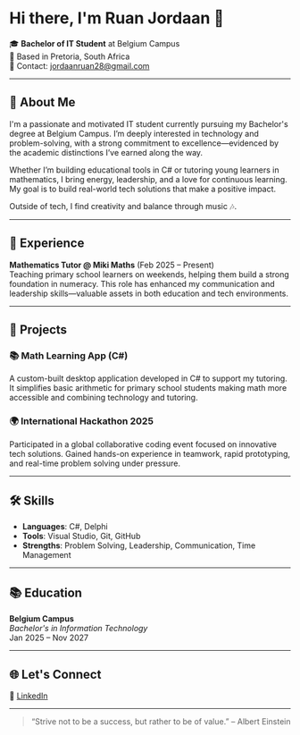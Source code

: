 # Hi there, I'm Ruan Jordaan 👋

🎓 **Bachelor of IT Student** at Belgium Campus  
📍 Based in Pretoria, South Africa  
📧 Contact: jordaanruan28@gmail.com

---

## 🚀 About Me

I'm a passionate and motivated IT student currently pursuing my Bachelor's degree at Belgium Campus. I’m deeply interested in technology and problem-solving, with a strong commitment to excellence—evidenced by the academic distinctions I’ve earned along the way.

Whether I’m building educational tools in C# or tutoring young learners in mathematics, I bring energy, leadership, and a love for continuous learning. My goal is to build real-world tech solutions that make a positive impact.

Outside of tech, I find creativity and balance through music 🎶.

---

## 💼 Experience

**Mathematics Tutor @ Miki Maths** (Feb 2025 – Present)  
Teaching primary school learners on weekends, helping them build a strong foundation in numeracy. This role has enhanced my communication and leadership skills—valuable assets in both education and tech environments.

---

## 🧠 Projects

### 📚 **Math Learning App (C#)**
A custom-built desktop application developed in C# to support my tutoring. It simplifies basic arithmetic for primary school students making math more accessible and combining technology and tutoring.

### 🌍 **International Hackathon 2025**
Participated in a global collaborative coding event focused on innovative tech solutions. Gained hands-on experience in teamwork, rapid prototyping, and real-time problem solving under pressure.

---

## 🛠️ Skills

- **Languages**: C#, Delphi
- **Tools**: Visual Studio, Git, GitHub
- **Strengths**: Problem Solving, Leadership, Communication, Time Management

---

## 📚 Education

**Belgium Campus**  
_Bachelor's in Information Technology_  
Jan 2025 – Nov 2027

---

## 🌐 Let's Connect

🔗 [LinkedIn](https://www.linkedin.com/in/ruan-jordaan-8a17252b0)

---

> “Strive not to be a success, but rather to be of value.” – Albert Einstein

